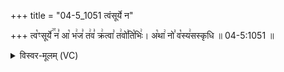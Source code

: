 +++
title = "04-5_1051 त्वंसूर्ये न"

+++
त्व꣡ꣳसूर्ये꣢꣯ न꣣ आ꣡ भ꣢ज꣣ त꣢व꣣ क्र꣢त्वा꣣ त꣢वो꣣ति꣡भिः꣢। अ꣡था꣢ नो꣣ व꣡स्य꣢सस्कृधि ॥ 04-5:1051 ॥

<details><summary>विस्वर-मूलम् (VC)</summary>

त्वꣳ सूर्ये न आ भज तव क्रत्वा तवोतिभिः । अथा नो वस्यसस्कृधि ॥१०५१॥
</details>